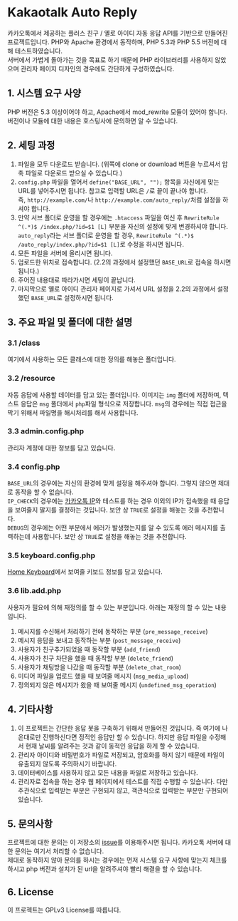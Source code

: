 ﻿# Kakaotalk Auto Reply

카카오톡에서 제공하는 플러스 친구 / 옐로 아이디 자동 응답 API를 기반으로 만들어진 프로젝트입니다. PHP와 Apache 환경에서 동작하며, PHP 5.3과 PHP 5.5 버전에 대해 테스트하였습니다.<br>
서버에서 가볍게 돌아가는 것을 목표로 하기 때문에 PHP 라이브러리를 사용하지 않았으며 관리자 페이지 디자인의 경우에도 간단하게 구성하였습니다.

## 1. 시스템 요구 사양
PHP 버전은 5.3 이상이어야 하고, Apache에서 mod_rewrite 모듈이 있어야 합니다.<br>
버전이나 모듈에 대한 내용은 호스팅사에 문의하면 알 수 있습니다.

## 2. 세팅 과정
1. 파일을 모두 다운로드 받습니다. (위쪽에 clone or download 버튼을 누르셔서 압축 파일로 다운로드 받으실 수 있습니다.)
1. `config.php` 파일을 열어서 `define("BASE_URL", "");` 항목을 자신에게 맞는 URL를 넣어주시면 됩니다. 참고로 입력할 URL은 `/`로 끝이 끝나야 합니다.<br>
즉, `http://example.com/`나 `http://example.com/auto_reply/`처럼 설정을 하셔야 합니다.
1. 만약 서브 폴더로 운영을 할 경우에는 `.htaccess` 파일을 여신 후 `RewriteRule ^(.*)$ /index.php/?id=$1 [L]` 부분을 자신의 설정에 맞게 변경하셔야 합니다.<br>
`auto_reply`라는 서브 폴더로 운영을 할 경우, `RewriteRule ^(.*)$ /auto_reply/index.php/?id=$1 [L]`로 수정을 하시면 됩니다.
1. 모든 파일을 서버에 올리시면 됩니다.
1. 업로드한 위치로 접속합니다. (2.2의 과정에서 설정했던 `BASE_URL`로 접속을 하시면 됩니다.)
1. 주어진 내용대로 따라가시면 세팅이 끝납니다.
1. 마지막으로 옐로 아이디 관리자 페이지로 가셔서 URL 설정을 2.2의 과정에서 설정했던 `BASE_URL`로 설정하시면 됩니다.

## 3. 주요 파일 및 폴더에 대한 설명
### 3.1 /class
여기에서 사용하는 모든 클래스에 대한 정의를 해놓은 폴더입니다.
### 3.2 /resource
자동 응답에 사용할 데이터를 담고 있는 폴더입니다. 이미지는 `img` 폴더에 저장하며, 텍스트 응답은 `msg` 폴더에서 `php`파일 형식으로 저장합니다. `msg`의 경우에는 직접 접근을 막기 위해서 파일명을 해시처리를 해서 사용합니다.
### 3.3 admin.config.php
관리자 계정에 대한 정보를 담고 있습니다.
### 3.4 config.php
`BASE_URL`의 경우에는 자신의 환경에 맞게 설정을 해주셔야 합니다. 그렇지 않으면 제대로 동작을 할 수 없습니다.<br>
`IP_CHECK`의 경우에는 [카카오톡 IP](https://github.com/plusfriend/auto_reply#71-proxy-server-information)와 테스트를 하는 경우 이외의 IP가 접속했을 때 응답을 보여줄지 말지를 결정하는 것입니다. 보안 상 `TRUE`로 설정을 해놓는 것을 추천합니다.<br>
`DEBUG`의 경우에는 어떤 부분에서 에러가 발생했는지를 알 수 있도록 에러 메시지를 출력하는데 사용합니다. 보안 상 `TRUE`로 설정을 해놓는 것을 추천합니다.
### 3.5 keyboard.config.php
[Home Keyboard](https://github.com/plusfriend/auto_reply#51-home-keyboard-api)에서 보여줄 키보드 정보를 담고 있습니다.
### 3.6 lib.add.php
사용자가 필요에 의해 재정의를 할 수 있는 부분입니다. 아래는 재정의 할 수 있는 내용입니다.

1. 메시지를 수신해서 처리하기 전에 동작하는 부분 (`pre_message_receive`)
1. 메시지 응답을 보내고 동작하는 부분 (`post_message_receive`)
1. 사용자가 친구추가되었을 때 동작할 부분 (`add_friend`)
1. 사용자가 친구 차단을 했을 때 동작할 부분 (`delete_friend`)
1. 사용자가 채팅방을 나갔을 때 동작할 부분 (`delete_chat_room`)
1. 미디어 파일을 업로드 했을 때 보여줄 메시지 (`msg_media_upload`)
1. 정의되지 않은 메시지가 왔을 때 보여줄 메시지 (`undefined_msg_operation`)

## 4. 기타사항
1. 이 프로젝트는 간단한 응답 봇을 구축하기 위해서 만들어진 것입니다. 즉 여기에 나온대로만 진행하신다면 정적인 응답만 할 수 있습니다. 하지만 응답 파일을 수정해서 현재 날씨를 알려주는 것과 같이 동적인 응답을 하게 할 수 있습니다.
1. 관리자 아이디와 비밀번호가 파일로 저장되고, 암호화를 하지 않기 때문에 파일이 유출되지 않도록 주의하시기 바랍니다.
1. 데이터베이스를 사용하지 않고 모든 내용을 파일로 저장하고 있습니다.
1. 관리자로 접속을 하는 경우 웹 페이지에서 테스트를 직접 수행할 수 있습니다. 다만 주관식으로 입력받는 부분은 구현되지 않고, 객관식으로 입력받는 부분만 구현되어 있습니다.

## 5. 문의사항
프로젝트에 대한 문의는 이 저장소의 [issue](https://github.com/humit0/kakao_auto_reply/issues)를 이용해주시면 됩니다. 카카오톡 서버에 대한 문의는 여기서 처리할 수 없습니다.<br>
제대로 동작하지 않아 문의를 하시는 경우에는 먼저 시스템 요구 사항에 맞는지 체크를 하시고 php 버전과 설치가 된 url을 알려주셔야 빨리 해결을 할 수 있습니다.

## 6. License
이 프로젝트는 GPLv3 License를 따릅니다.
